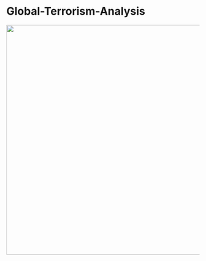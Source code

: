 # Global-Terrorism-Analysis
<img width="600" src='https://t4.ftcdn.net/jpg/01/18/18/43/360_F_118184380_NQeto35FVqbX9SxMY8AkpsQFDqDgDnBR.jpg'>
